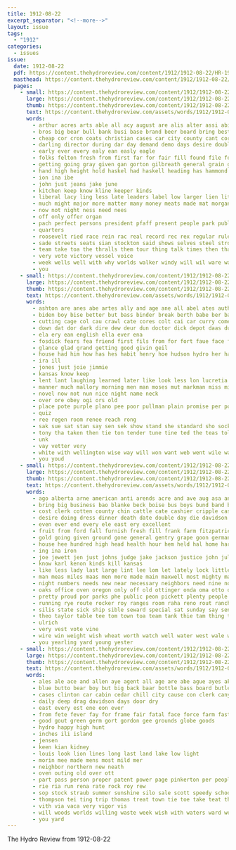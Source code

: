 ```yaml
---
title: 1912-08-22
excerpt_separator: "<!--more-->"
layout: issue
tags:
  - "1912"
categories:
  - issues
issue:
  date: 1912-08-22
  pdf: https://content.thehydroreview.com/content/1912/1912-08-22/HR-1912-08-22.pdf
  masthead: https://content.thehydroreview.com/content/1912/1912-08-22/masthead/HR-1912-08-22.jpg
  pages:
    - small: https://content.thehydroreview.com/content/1912/1912-08-22/small/HR-1912-08-22-01.jpg
      large: https://content.thehydroreview.com/content/1912/1912-08-22/large/HR-1912-08-22-01.jpg
      thumb: https://content.thehydroreview.com/content/1912/1912-08-22/thumbnails/HR-1912-08-22-01.jpg
      text: https://content.thehydroreview.com/assets/words/1912/1912-08-22/HR-1912-08-22-01.txt
      words:
        - arthur acres arts able all acy august are alis alter assi abide and aue
        - bros big bear bull bank busi base brand beer board bring best baum been begin but buy business back
        - cheap cor cron coats christian cases car city county cant corn chip cattle call congress can con close church cashier cam cash caddo come
        - darling director during dar day demand demo days desire double done directo dick does deo
        - early ever every ealy ean easly eagle
        - folks felton fresh from first far for fair fill found file fore friend few full frand fellows fall
        - getting going gray given gan gorton gilbreath general grain good gressman
        - hand high height hold haskel had haskell heading has hammond harvest him hinton house how held hydro
        - ion ina ibe
        - john just jeans jake june
        - kitchen keep know kline keeper kinds
        - liberal lacy ling less late leaders label low larger lien little lake last look list law
        - much might major more matter many money meats made mat morgans markt men must morgan market mor meal moose main mar moos most
        - now not night ness need nees
        - off only offer organ
        - pach perfect persons president pfaff present people park public plain pos price part palmer piece ping penny per
        - quarters
        - roosevelt ried race rein rac real record rec rex regular rule roy ready
        - sade streets seats sian stockton said shows selves steel strong seales ship state self school snapp store sible sell speak surplus say small see simple stuff second slow such scott sample scale
        - team take toa the thralls them tour thing talk times then than ting thi tha tough thor telling towns tie taft takes
        - very vote victory vessel voice
        - week wells well with why worlds walker windy will wil ware was wagon willing worth while work want way
        - you
    - small: https://content.thehydroreview.com/content/1912/1912-08-22/small/HR-1912-08-22-02.jpg
      large: https://content.thehydroreview.com/content/1912/1912-08-22/large/HR-1912-08-22-02.jpg
      thumb: https://content.thehydroreview.com/content/1912/1912-08-22/thumbnails/HR-1912-08-22-02.jpg
      text: https://content.thehydroreview.com/assets/words/1912/1912-08-22/HR-1912-08-22-02.txt
      words:
        - ashton are anes abe artes ally and age ane all abel ates auth ana arr abt aud
        - biden boy bise better but bass binder break berth babe ber bar butt back best bee bot bis beam
        - cutting cage col cau crawl cate cores colt cai car curry come canning character call corn companion
        - down dat dor dark dire dew deur dun doctor dick depot daas duering dry darko dollar
        - ela ery ean english ella ever ena
        - fosdick fears fea friend first fils from for fort faue face forget favor
        - glance glad grand getting good givin geil
        - house had him how has hes habit henry hoe hudson hydro her hanes home haar
        - ira ill
        - jones just joie jimmie
        - kansas know keep
        - lent lant laughing learned later like look less lon lucretia loss low last
        - manner much mallory morning men man moses mut markman miss mixer mak med
        - novel now not nun nice night name neck
        - over ore obey ogi ors old
        - place pote purple plano pee poor pullman plain promise per porter pon pines
        - quiz
        - ree regen room renee reach rong
        - sak sue sat stan say sen sek show stand she standard sho socks sunday sten soles size special see savage sea
        - tony tha taken then tie ton tender tune tine ted the teas tole temple tale take thie
        - unk
        - vay vetter very
        - white with wellington wise way will won want web went wile was
        - you youd
    - small: https://content.thehydroreview.com/content/1912/1912-08-22/small/HR-1912-08-22-03.jpg
      large: https://content.thehydroreview.com/content/1912/1912-08-22/large/HR-1912-08-22-03.jpg
      thumb: https://content.thehydroreview.com/content/1912/1912-08-22/thumbnails/HR-1912-08-22-03.jpg
      text: https://content.thehydroreview.com/assets/words/1912/1912-08-22/HR-1912-08-22-03.txt
      words:
        - ago alberta arne american anti arends acre and ave aug asa ang aud are allen area august ames all
        - bring big business bao blanke beck boise bus boys bund band brought butter black breed basket brice box body back been bank bull blood blue bridgeport block blank bebe burner brown barn blough brier bros best ball ber better
        - cost clerk cotten county chin cattle cate cashier cripple case camp citizen come champion cheap credit caddo cording car corder center cash corn cali cases city cord care clinton col collins count colt con caldwell cose
        - desire doing dress dinner death date double day die davidson daughter dence due depot down dick days done dresser dove
        - even ever end every ele east ery excellent
        - fruit from ford fall furnish fresh fill frank farm fitzpatrick force fales fun fair fine felton fly fiber first few friends finder forget for fever
        - gold going given ground gone general gentry grape goon german grounds getting gout guthrie good ger gray goods grow game gates
        - house hee hundred high head health hour hem held hal home hardware hay hin hume hard hai hil had hinton heater harried him hearty haight has hydro hons hole hart half
        - ing ina iron
        - joe jewett jen just johns judge jake jackson justice john july
        - know karl kenon kinds kill kansas
        - like less lady last large lint lee lom let lately lock little lily lamp
        - man meas miles maas men more made main maxwell most mighty many morning market monday myers mate mare mahan miss mer must muriel merry may mye male
        - night numbers needs new near necessary neighbors need nine not north nick now
        - oaks office oven oregon only off old ottinger onda oma otto olla october over oats ore
        - pretty proud por parks phe public peon pickett plenty people park parlor pope pall poll pry pole pin peace palace proper pol port peaches pair per pos pues place paper past
        - running rye route rocker roy ranges room raha reno rout ranch render range rahe rolland rea russell
        - silis state sick ship sible seward special sat sunday say send small sand seed serie saye son sell she secret scott saturday sutton sack sale sowe six standard sheriff stove seams service sprague star springs soon store stoves snapp street stand sane show set sit september south sad
        - theo taylor table tee tom town toa team tank thie tam thing ton tin thralls teen tal top tor toe take tary taken tender tine than thurs toward the
        - ulrich
        - very vest vote vine
        - wire win weight wish wheat worth watch well water west wale will with wal wilson word week wools want way wat wife weer waste welcome work woods wary wind was went wand white wool
        - you yearling yard young yester
    - small: https://content.thehydroreview.com/content/1912/1912-08-22/small/HR-1912-08-22-04.jpg
      large: https://content.thehydroreview.com/content/1912/1912-08-22/large/HR-1912-08-22-04.jpg
      thumb: https://content.thehydroreview.com/content/1912/1912-08-22/thumbnails/HR-1912-08-22-04.jpg
      text: https://content.thehydroreview.com/assets/words/1912/1912-08-22/HR-1912-08-22-04.txt
      words:
        - ales ale ace and allen aye agent all age are abe ague ayes ake ann
        - blue butto bear boy but big back baar bottle bass board butler bond blood brilliant bros brim bradley band
        - cases clinton car cabin cedar chill city cause con clerk canyon case come col call clear crier cue comfort close clyde
        - daily deep drag davidson days door dry
        - east every est ene eon ever
        - from fete fever fay for frame fair fatal face force farm fast full frei
        - good gout green germ gort gordon gee grounds globe goods
        - hydro happy high hunt
        - inches ili island
        - jensen
        - keen kian kidney
        - louis look lion lines long last land lake low light
        - morin mee made mens most mild mer
        - neighbor northern new neath
        - oven outing old over ott
        - part pass person proper patent power page pinkerton per people plaza peeks pleasant pelle price
        - rie ria run rena rate rock roy rew
        - sop stock straub summer sunshine silo sale scott speedy school sha said seen saho street smith style saving standing sund state safe south such shoe shores staples styles shall sick staves service surgeon
        - thompson tei ting trip thomas treat town tie toe take teat the thralls taro
        - vith via vaca very vigor vis
        - will woods worlds willing waste week wish with waters ward worth
        - you yard
---
```


The Hydro Review from 1912-08-22

<!--more-->

